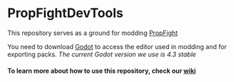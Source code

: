 # PropFightDevTools

This repository serves as a ground for modding [PropFight](https://store.steampowered.com/app/2881590/PropFight/)

You need to download [Godot](https://godotengine.org/) to access the editor used in modding and for exporting packs.
*The current Godot version we use is 4.3 stable*

#### To learn more about how to use this repository, check our [wiki](https://github.com/ObaniGemini/PropFightDevTools/wiki)
